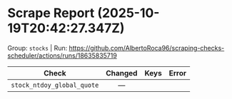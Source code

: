 # Scrape Report (2025-10-19T20:42:27.347Z)

Group: `stocks`  |  Run: https://github.com/AlbertoRoca96/scraping-checks-scheduler/actions/runs/18635835719

| Check | Changed | Keys | Error |
|---|:---:|:--|:--|
| `stock_ntdoy_global_quote` | — |  |  |

